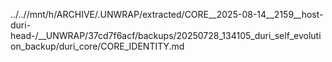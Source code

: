 ../..//mnt/h/ARCHIVE/.UNWRAP/extracted/CORE__2025-08-14__2159__host-duri-head-/__UNWRAP/37cd7f6acf/backups/20250728_134105_duri_self_evolution_backup/duri_core/CORE_IDENTITY.md